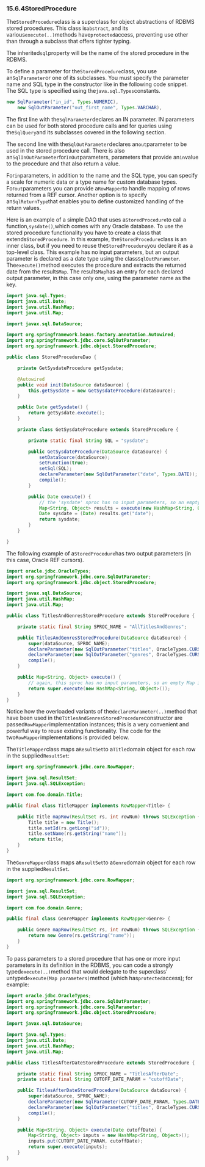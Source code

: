### 15.6.4StoredProcedure

The`StoredProcedure`class is a superclass for object abstractions of RDBMS stored procedures. This class is`abstract`, and its various`execute(..)`methods have`protected`access, preventing use other than through a subclass that offers tighter typing.

The inherited`sql`property will be the name of the stored procedure in the RDBMS.

To define a parameter for the`StoredProcedure`class, you use an`SqlParameter`or one of its subclasses. You must specify the parameter name and SQL type in the constructor like in the following code snippet. The SQL type is specified using the`java.sql.Types`constants.

```java
new SqlParameter("in_id", Types.NUMERIC),
	new SqlOutParameter("out_first_name", Types.VARCHAR),
```

The first line with the`SqlParameter`declares an IN parameter. IN parameters can be used for both stored procedure calls and for queries using the`SqlQuery`and its subclasses covered in the following section.

The second line with the`SqlOutParameter`declares an`out`parameter to be used in the stored procedure call. There is also an`SqlInOutParameter`for`InOut`parameters, parameters that provide an`in`value to the procedure and that also return a value.

For`in`parameters, in addition to the name and the SQL type, you can specify a scale for numeric data or a type name for custom database types. For`out`parameters you can provide a`RowMapper`to handle mapping of rows returned from a REF cursor. Another option is to specify an`SqlReturnType`that enables you to define customized handling of the return values.

Here is an example of a simple DAO that uses a`StoredProcedure`to call a function,`sysdate()`,which comes with any Oracle database. To use the stored procedure functionality you have to create a class that extends`StoredProcedure`. In this example, the`StoredProcedure`class is an inner class, but if you need to reuse the`StoredProcedure`you declare it as a top-level class. This example has no input parameters, but an output parameter is declared as a date type using the class`SqlOutParameter`. The`execute()`method executes the procedure and extracts the returned date from the results`Map`. The results`Map`has an entry for each declared output parameter, in this case only one, using the parameter name as the key.

```java
import java.sql.Types;
import java.util.Date;
import java.util.HashMap;
import java.util.Map;

import javax.sql.DataSource;

import org.springframework.beans.factory.annotation.Autowired;
import org.springframework.jdbc.core.SqlOutParameter;
import org.springframework.jdbc.object.StoredProcedure;

public class StoredProcedureDao {

	private GetSysdateProcedure getSysdate;

	@Autowired
	public void init(DataSource dataSource) {
		this.getSysdate = new GetSysdateProcedure(dataSource);
	}

	public Date getSysdate() {
		return getSysdate.execute();
	}

	private class GetSysdateProcedure extends StoredProcedure {

		private static final String SQL = "sysdate";

		public GetSysdateProcedure(DataSource dataSource) {
			setDataSource(dataSource);
			setFunction(true);
			setSql(SQL);
			declareParameter(new SqlOutParameter("date", Types.DATE));
			compile();
		}

		public Date execute() {
			// the 'sysdate' sproc has no input parameters, so an empty Map is supplied...
			Map<String, Object> results = execute(new HashMap<String, Object>());
			Date sysdate = (Date) results.get("date");
			return sysdate;
		}
	}

}
```

The following example of a`StoredProcedure`has two output parameters \(in this case, Oracle REF cursors\).

```java
import oracle.jdbc.OracleTypes;
import org.springframework.jdbc.core.SqlOutParameter;
import org.springframework.jdbc.object.StoredProcedure;

import javax.sql.DataSource;
import java.util.HashMap;
import java.util.Map;

public class TitlesAndGenresStoredProcedure extends StoredProcedure {

	private static final String SPROC_NAME = "AllTitlesAndGenres";

	public TitlesAndGenresStoredProcedure(DataSource dataSource) {
		super(dataSource, SPROC_NAME);
		declareParameter(new SqlOutParameter("titles", OracleTypes.CURSOR, new TitleMapper()));
		declareParameter(new SqlOutParameter("genres", OracleTypes.CURSOR, new GenreMapper()));
		compile();
	}

	public Map<String, Object> execute() {
		// again, this sproc has no input parameters, so an empty Map is supplied
		return super.execute(new HashMap<String, Object>());
	}
}
```

Notice how the overloaded variants of the`declareParameter(..)`method that have been used in the`TitlesAndGenresStoredProcedure`constructor are passed`RowMapper`implementation instances; this is a very convenient and powerful way to reuse existing functionality. The code for the two`RowMapper`implementations is provided below.

The`TitleMapper`class maps a`ResultSet`to a`Title`domain object for each row in the supplied`ResultSet`:

```java
import org.springframework.jdbc.core.RowMapper;

import java.sql.ResultSet;
import java.sql.SQLException;

import com.foo.domain.Title;

public final class TitleMapper implements RowMapper<Title> {

	public Title mapRow(ResultSet rs, int rowNum) throws SQLException {
		Title title = new Title();
		title.setId(rs.getLong("id"));
		title.setName(rs.getString("name"));
		return title;
	}
}
```

The`GenreMapper`class maps a`ResultSet`to a`Genre`domain object for each row in the supplied`ResultSet`.

```java
import org.springframework.jdbc.core.RowMapper;

import java.sql.ResultSet;
import java.sql.SQLException;

import com.foo.domain.Genre;

public final class GenreMapper implements RowMapper<Genre> {

	public Genre mapRow(ResultSet rs, int rowNum) throws SQLException {
		return new Genre(rs.getString("name"));
	}
}
```

To pass parameters to a stored procedure that has one or more input parameters in its definition in the RDBMS, you can code a strongly typed`execute(..)`method that would delegate to the superclass' untyped`execute(Map parameters)`method \(which has`protected`access\); for example:

```java
import oracle.jdbc.OracleTypes;
import org.springframework.jdbc.core.SqlOutParameter;
import org.springframework.jdbc.core.SqlParameter;
import org.springframework.jdbc.object.StoredProcedure;

import javax.sql.DataSource;

import java.sql.Types;
import java.util.Date;
import java.util.HashMap;
import java.util.Map;

public class TitlesAfterDateStoredProcedure extends StoredProcedure {

	private static final String SPROC_NAME = "TitlesAfterDate";
	private static final String CUTOFF_DATE_PARAM = "cutoffDate";

	public TitlesAfterDateStoredProcedure(DataSource dataSource) {
		super(dataSource, SPROC_NAME);
		declareParameter(new SqlParameter(CUTOFF_DATE_PARAM, Types.DATE);
		declareParameter(new SqlOutParameter("titles", OracleTypes.CURSOR, new TitleMapper()));
		compile();
	}

	public Map<String, Object> execute(Date cutoffDate) {
		Map<String, Object> inputs = new HashMap<String, Object>();
		inputs.put(CUTOFF_DATE_PARAM, cutoffDate);
		return super.execute(inputs);
	}
}
```



